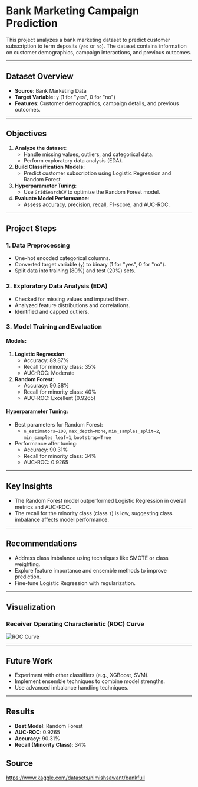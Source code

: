 # Bank Marketing Campaign Prediction

This project analyzes a bank marketing dataset to predict customer subscription to term deposits (`yes` or `no`). The dataset contains information on customer demographics, campaign interactions, and previous outcomes.

---

## Dataset Overview

- **Source**: Bank Marketing Data
- **Target Variable**: `y` (1 for "yes", 0 for "no")
- **Features**: Customer demographics, campaign details, and previous outcomes.

---

## Objectives

1. **Analyze the dataset**:
   - Handle missing values, outliers, and categorical data.
   - Perform exploratory data analysis (EDA).
2. **Build Classification Models**:
   - Predict customer subscription using Logistic Regression and Random Forest.
3. **Hyperparameter Tuning**:
   - Use `GridSearchCV` to optimize the Random Forest model.
4. **Evaluate Model Performance**:
   - Assess accuracy, precision, recall, F1-score, and AUC-ROC.

---

## Project Steps

### 1. Data Preprocessing
- One-hot encoded categorical columns.
- Converted target variable (`y`) to binary (1 for "yes", 0 for "no").
- Split data into training (80%) and test (20%) sets.

### 2. Exploratory Data Analysis (EDA)
- Checked for missing values and imputed them.
- Analyzed feature distributions and correlations.
- Identified and capped outliers.

### 3. Model Training and Evaluation
#### Models:
1. **Logistic Regression**:
   - Accuracy: 89.87%
   - Recall for minority class: 35%
   - AUC-ROC: Moderate
2. **Random Forest**:
   - Accuracy: 90.38%
   - Recall for minority class: 40%
   - AUC-ROC: Excellent (0.9265)

#### Hyperparameter Tuning:
- Best parameters for Random Forest:
  - `n_estimators=100`, `max_depth=None`, `min_samples_split=2`, `min_samples_leaf=1`, `bootstrap=True`
- Performance after tuning:
  - Accuracy: 90.31%
  - Recall for minority class: 34%
  - AUC-ROC: 0.9265

---

## Key Insights

- The Random Forest model outperformed Logistic Regression in overall metrics and AUC-ROC.
- The recall for the minority class (class `1`) is low, suggesting class imbalance affects model performance.

---

## Recommendations

- Address class imbalance using techniques like SMOTE or class weighting.
- Explore feature importance and ensemble methods to improve prediction.
- Fine-tune Logistic Regression with regularization.

---

## Visualization

### Receiver Operating Characteristic (ROC) Curve
![ROC Curve](path/to/roc_curve.png)

---

## Future Work

- Experiment with other classifiers (e.g., XGBoost, SVM).
- Implement ensemble techniques to combine model strengths.
- Use advanced imbalance handling techniques.

---

## Results

- **Best Model**: Random Forest
- **AUC-ROC**: 0.9265
- **Accuracy**: 90.31%
- **Recall (Minority Class)**: 34%


## Source

https://www.kaggle.com/datasets/nimishsawant/bankfull
